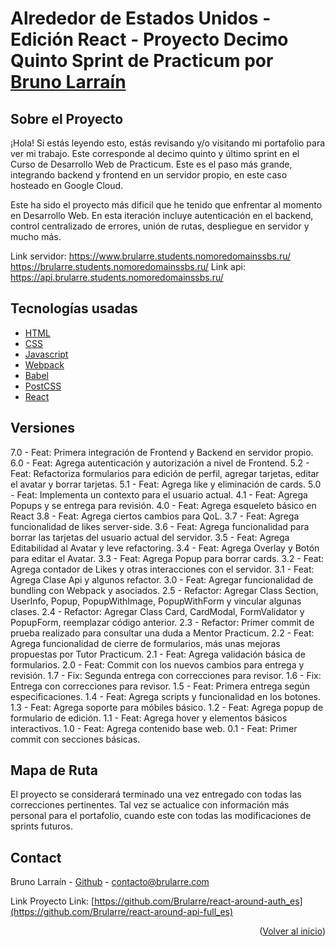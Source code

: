 <div id="#inicio"></div>

# Alrededor de Estados Unidos - Edición React - Proyecto Decimo Quinto Sprint de Practicum por <a href="https://github.com/brularre/">Bruno Larraín</a>

## Sobre el Proyecto

¡Hola! Si estás leyendo esto, estás revisando y/o visitando mi portafolio para ver mi trabajo. Este corresponde al decimo quinto y último sprint en el Curso de Desarrollo Web de Practicum. Este es el paso más grande, integrando backend y frontend en un servidor propio, en este caso hosteado en Google Cloud.

Este ha sido el proyecto más dificil que he tenido que enfrentar al momento en Desarrollo Web. En esta iteración incluye autenticación en el backend, control centralizado de errores, unión de rutas, despliegue en servidor y mucho más.

Link servidor: https://www.brularre.students.nomoredomainssbs.ru/ https://brularre.students.nomoredomainssbs.ru/
Link api: https://api.brularre.students.nomoredomainssbs.ru/

## Tecnologías usadas

- [HTML](https://html.spec.whatwg.org/)
- [CSS](https://www.w3.org/TR/CSS/#css)
- [Javascript](https://www.javascript.com/)
- [Webpack](https://webpack.js.org/)
- [Babel](https://babeljs.io/)
- [PostCSS](https://postcss.org/)
- [React](https://reactjs.org/)

## Versiones

7.0 - Feat: Primera integración de Frontend y Backend en servidor propio.
6.0 - Feat: Agrega autenticación y autorización a nivel de Frontend.
5.2 - Feat: Refactoriza formularios para edición de perfil, agregar tarjetas, editar el avatar y borrar tarjetas.
5.1 - Feat: Agrega like y eliminación de cards.
5.0 - Feat: Implementa un contexto para el usuario actual.
4.1 - Feat: Agrega Popups y se entrega para revisión.
4.0 - Feat: Agrega esqueleto básico en React
3.8 - Feat: Agrega ciertos cambios para QoL.
3.7 - Feat: Agrega funcionalidad de likes server-side.
3.6 - Feat: Agrega funcionalidad para borrar las tarjetas del usuario actual del servidor.
3.5 - Feat: Agrega Editabilidad al Avatar y leve refactoring.
3.4 - Feat: Agrega Overlay y Botón para editar el Avatar.
3.3 - Feat: Agrega Popup para borrar cards.
3.2 - Feat: Agrega contador de Likes y otras interacciones con el servidor.
3.1 - Feat: Agrega Clase Api y algunos refactor.
3.0 - Feat: Agregar funcionalidad de bundling con Webpack y asociados.
2.5 - Refactor: Agregar Class Section, UserInfo, Popup, PopupWithImage, PopupWithForm y vincular algunas clases.
2.4 - Refactor: Agregar Class Card, CardModal, FormValidator y PopupForm, reemplazar código anterior.
2.3 - Refactor: Primer commit de prueba realizado para consultar una duda a Mentor Practicum.
2.2 - Feat: Agrega funcionalidad de cierre de formularios, más unas mejoras propuestas por Tutor Practicum.
2.1 - Feat: Agrega validación básica de formularios.
2.0 - Feat: Commit con los nuevos cambios para entrega y revisión.
1.7 - Fix: Segunda entrega con correcciones para revisor.
1.6 - Fix: Entrega con correcciones para revisor.
1.5 - Feat: Primera entrega según especificaciones.
1.4 - Feat: Agrega scripts y funcionalidad en los botones.
1.3 - Feat: Agrega soporte para móbiles básico.
1.2 - Feat: Agrega popup de formulario de edición.
1.1 - Feat: Agrega hover y elementos básicos interactivos.
1.0 - Feat: Agrega contenido base web.
0.1 - Feat: Primer commit con secciones básicas.

## Mapa de Ruta

El proyecto se considerará terminado una vez entregado con todas las correcciones pertinentes. Tal vez se actualice con información más personal para el portafolio, cuando este con todas las modificaciones de sprints futuros.

## Contact

Bruno Larraín - [Github](https://github.com/Brularre/) - contacto@brularre.com

Link Proyecto Link: [https://github.com/Brularre/react-around-auth_es](https://github.com/Brularre/react-around-api-full_es)

<p align="right">(<a href="#inicio">Volver al inicio</a>)</p>
